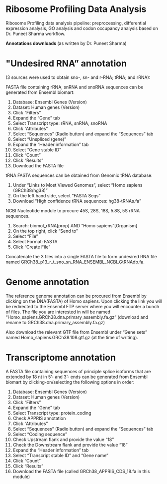 # Ribosome Profiling Data Analysis

Ribosome Profiling data analysis pipeline: preprocessing, differential expression analysis, GO analysis and codon occupancy analysis based on Dr. Puneet Sharma workflow.

****Annotations downloads**** (as written by Dr. Puneet Sharma)

# "Undesired RNA” annotation 
(3 sources were used to obtain sno-, sn- and r-RNA; tRNA; and rRNA):

FASTA file containing rRNA, snRNA and snoRNA sequences can be generated from Ensembl biomart:
1.  Database: Ensembl Genes (Version)
2.  Dataset: Human genes (Version)
3.  Click “Filters”
4.  Expand the “Gene” tab
5.  Select Transcript type: rRNA, snRNA, snoRNA
6.  Click “Attributes”
7.  Select “Sequences” (Radio button) and expand the “Sequences” tab
8.  Select “Unspliced (gene)”
9.  Expand the “Header information” tab
10. Select “Gene stable ID”
11. Click “Count”
12. Click “Results”
13. Download the FASTA file

tRNA FASTA sequences can be obtained from Genomic tRNA database:
1. Under “Links to Most Viewed Genomes”, select “Homo sapiens (GRCh38/hg38)”
2. On the left hand side, select “FASTA Seqs”
3. Download “High confidence tRNA sequences: hg38-tRNAs.fa”

NCBI Nucleotide module to procure 45S, 28S, 18S, 5.8S, 5S rRNA sequences.
1. Search: biomol_rRNA[prop] AND “Homo sapiens”[Organism].
2. On the top right, click “Send to”
3. Select “File”
4. Select Format: FASTA
5. Click “Create File”

Concatenate the 3 files into a single FASTA file to form undesired RNA file named GRCh38_p13_r_t_sno_sn_RNA_ENSEMBL_NCBI_GtRNAdb.fa.

# Genome annotation
The reference genome annotation can be procured from Ensembl by clicking on the DNA(FASTA) of Homo sapiens. Upon clicking the link you will be redirected to the Ensembl FTP server where you will encounter a bunch of files. The file you are interested in will be named “Homo_sapiens.GRCh38.dna.primary_assembly.fa.gz” (download and rename to GRCh38.dna.primary_assembly.fa.gz)

Also download the relevant GTF file from Ensembl under “Gene sets” named Homo_sapiens.GRCh38.108.gtf.gz (at the time of writing).

# Transcriptome annotation
A FASTA file containing sequences of principle splice isoforms that are extended by 18 nt in 5’- and 3’- ends can be generated from Ensembl biomart by clicking-on/selecting the following options in order:

1. Database: Ensembl Genes (Version)
2.  Dataset: Human genes (Version)
3.  Click “Filters”
4.  Expand the “Gene” tab
5.  Select Transcript type: protein_coding
6.  Check APPRIS annotation
7.  Click “Attributes”
8.  Select “Sequences” (Radio button) and expand the “Sequences” tab
9.  Select “Coding sequence”
10. Check Upstream flank and provide the value “18”
11. Check the Downstream flank and provide the value “18”
12. Expand the “Header information” tab
13. Select “Transcript stable ID” and “Gene name”
14. Click “Count”
15. Click “Results”
16. Download the FASTA file (called GRCh38_APPRIS_CDS_18.fa in this module)
